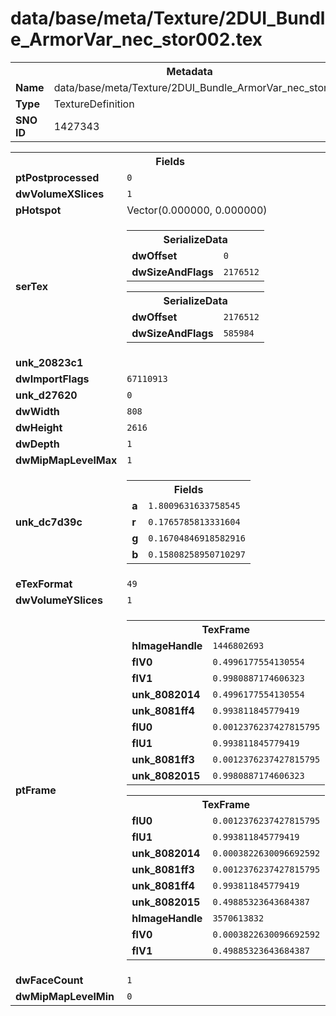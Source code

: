 <h1>data/base/meta/Texture/2DUI_Bundle_ArmorVar_nec_stor002.tex</h1><table><tr><th colspan="100%">Metadata</th></tr><tr><td><b>Name</b></td><td>data/base/meta/Texture/2DUI_Bundle_ArmorVar_nec_stor002.tex</td></tr><tr><td><b>Type</b></td><td>TextureDefinition</td></tr><tr><td><b>SNO ID</b></td><td>1427343</td></tr></table>

<table><tr><th colspan="100%">Fields</th></tr><tr><td><b>ptPostprocessed</b></td><td><code>0</code></td></tr><tr><td><b>dwVolumeXSlices</b></td><td><code>1</code></td></tr><tr><td><b>pHotspot</b></td><td>Vector(0.000000, 0.000000)</td></tr><tr><td><b>serTex</b></td><td><table><tr><th colspan="100%">SerializeData</th></tr><tr><td><b>dwOffset</b></td><td><code>0</code></td></tr><tr><td><b>dwSizeAndFlags</b></td><td><code>2176512</code></td></tr></table>


<table><tr><th colspan="100%">SerializeData</th></tr><tr><td><b>dwOffset</b></td><td><code>2176512</code></td></tr><tr><td><b>dwSizeAndFlags</b></td><td><code>585984</code></td></tr></table>


</td></tr><tr><td><b>unk_20823c1</b></td><td></td></tr><tr><td><b>dwImportFlags</b></td><td><code>67110913</code></td></tr><tr><td><b>unk_d27620</b></td><td><code>0</code></td></tr><tr><td><b>dwWidth</b></td><td><code>808</code></td></tr><tr><td><b>dwHeight</b></td><td><code>2616</code></td></tr><tr><td><b>dwDepth</b></td><td><code>1</code></td></tr><tr><td><b>dwMipMapLevelMax</b></td><td><code>1</code></td></tr><tr><td><b>unk_dc7d39c</b></td><td><table><tr><th colspan="100%">Fields</th></tr><tr><td><b>a</b></td><td><code>1.8009631633758545</code></td></tr><tr><td><b>r</b></td><td><code>0.1765785813331604</code></td></tr><tr><td><b>g</b></td><td><code>0.16704846918582916</code></td></tr><tr><td><b>b</b></td><td><code>0.15808258950710297</code></td></tr></table>

</td></tr><tr><td><b>eTexFormat</b></td><td><code>49</code></td></tr><tr><td><b>dwVolumeYSlices</b></td><td><code>1</code></td></tr><tr><td><b>ptFrame</b></td><td><table><tr><th colspan="100%">TexFrame</th></tr><tr><td><b>hImageHandle</b></td><td><code>1446802693</code></td></tr><tr><td><b>flV0</b></td><td><code>0.4996177554130554</code></td></tr><tr><td><b>flV1</b></td><td><code>0.9980887174606323</code></td></tr><tr><td><b>unk_8082014</b></td><td><code>0.4996177554130554</code></td></tr><tr><td><b>unk_8081ff4</b></td><td><code>0.993811845779419</code></td></tr><tr><td><b>flU0</b></td><td><code>0.0012376237427815795</code></td></tr><tr><td><b>flU1</b></td><td><code>0.993811845779419</code></td></tr><tr><td><b>unk_8081ff3</b></td><td><code>0.0012376237427815795</code></td></tr><tr><td><b>unk_8082015</b></td><td><code>0.9980887174606323</code></td></tr></table>


<table><tr><th colspan="100%">TexFrame</th></tr><tr><td><b>flU0</b></td><td><code>0.0012376237427815795</code></td></tr><tr><td><b>flU1</b></td><td><code>0.993811845779419</code></td></tr><tr><td><b>unk_8082014</b></td><td><code>0.0003822630096692592</code></td></tr><tr><td><b>unk_8081ff3</b></td><td><code>0.0012376237427815795</code></td></tr><tr><td><b>unk_8081ff4</b></td><td><code>0.993811845779419</code></td></tr><tr><td><b>unk_8082015</b></td><td><code>0.49885323643684387</code></td></tr><tr><td><b>hImageHandle</b></td><td><code>3570613832</code></td></tr><tr><td><b>flV0</b></td><td><code>0.0003822630096692592</code></td></tr><tr><td><b>flV1</b></td><td><code>0.49885323643684387</code></td></tr></table>


</td></tr><tr><td><b>dwFaceCount</b></td><td><code>1</code></td></tr><tr><td><b>dwMipMapLevelMin</b></td><td><code>0</code></td></tr></table>

